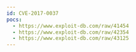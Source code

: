 ```yaml
---
id: CVE-2017-0037
pocs:
  - https://www.exploit-db.com/raw/41454
  - https://www.exploit-db.com/raw/42354
  - https://www.exploit-db.com/raw/43125
---
```

